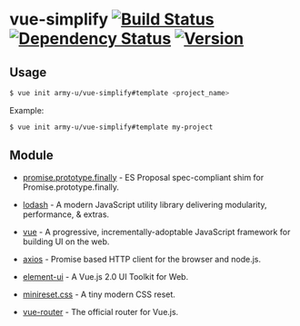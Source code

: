 # vue-simplify [![Build Status](https://img.shields.io/travis/Army-U/vue-simplify.svg?style=flat-square)](https://travis-ci.org/Army-U/vue-simplify) [![Dependency Status](https://img.shields.io/david/Army-u/vue-simplify.svg?style=flat-square)](https://david-dm.org/Army-U/vue-simplify) [![Version](https://img.shields.io/npm/v/vue-simplify.svg?style=flat-square)](https://www.npmjs.com/package/vue-simplify)

## Usage

```bash
$ vue init army-u/vue-simplify#template <project_name>
```

Example:

```bash
$ vue init army-u/vue-simplify#template my-project
```

## Module

- [promise.prototype.finally](https://github.com/es-shims/Promise.prototype.finally) - ES Proposal spec-compliant shim for Promise.prototype.finally.

- [lodash](https://github.com/lodash/lodash) - A modern JavaScript utility library delivering modularity, performance, & extras.

- [vue](https://github.com/vuejs/vue) - A progressive, incrementally-adoptable JavaScript framework for building UI on the web.

- [axios](https://github.com/mzabriskie/axios) - Promise based HTTP client for the browser and node.js.

- [element-ui](https://github.com/ElemeFE/element) - A Vue.js 2.0 UI Toolkit for Web.

- [minireset.css](https://github.com/jgthms/minireset.css) - A tiny modern CSS reset.

- [vue-router](https://github.com/vuejs/vue-router) - The official router for Vue.js.

